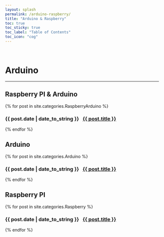 ```yaml
---
layout: splash
permalink: /arduino-raspberry/
title: "Arduino & Raspberry"
toc: true
toc_sticky: true
toc_label: "Table of Contents"
toc_icon: "cog"
---
```

<br>

# Arduino
<hr>

## Raspberry PI & Arduino
{% for post in site.categories.RaspberryArduino %}
  <h3>
    <span>{{ post.date | date_to_string }}</span> &nbsp;
    <a href="{{ post.url }}">{{ post.title }}</a>
  </h3>
{% endfor %}

## Arduino
{% for post in site.categories.Arduino %}
  <h3>
    <span>{{ post.date | date_to_string }}</span> &nbsp;
    <a href="{{ post.url }}">{{ post.title }}</a>
  </h3>
{% endfor %}

## Raspberry PI
{% for post in site.categories.Raspberry %}
  <h3>
    <span>{{ post.date | date_to_string }}</span> &nbsp;
    <a href="{{ post.url }}">{{ post.title }}</a>
  </h3>
{% endfor %}